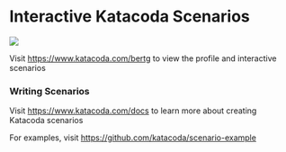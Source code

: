 # Interactive Katacoda Scenarios

[![](http://shields.katacoda.com/katacoda/bertg/count.svg)](https://www.katacoda.com/bertg "Get your profile on Katacoda.com")

Visit https://www.katacoda.com/bertg to view the profile and interactive scenarios

### Writing Scenarios
Visit https://www.katacoda.com/docs to learn more about creating Katacoda scenarios

For examples, visit https://github.com/katacoda/scenario-example
